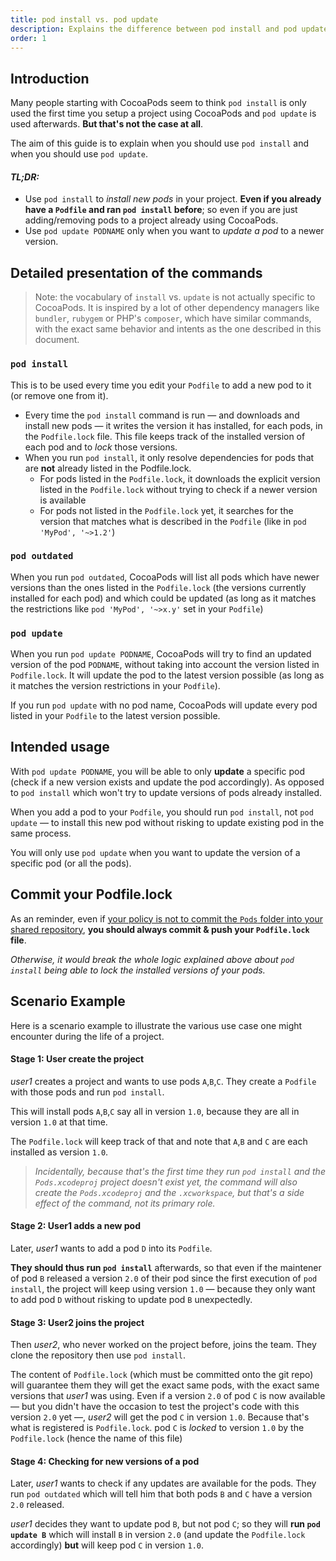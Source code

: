 ```yaml
---
title: pod install vs. pod update
description: Explains the difference between pod install and pod update and when to use each
order: 1
---
```


## Introduction

Many people starting with CocoaPods seem to think `pod install` is only used the first time you setup a project using CocoaPods and `pod update` is used afterwards. **But that's not the case at all**.

The aim of this guide is to explain when you should use `pod install` and when you should use `pod update`.

#### _TL;DR:_

* Use `pod install` to *install new pods* in your project. **Even if you already have a `Podfile` and ran `pod install` before**; so even if you are just adding/removing pods to a project already using CocoaPods.
* Use `pod update PODNAME` only when you want to *update a pod* to a newer version.

## Detailed presentation of the commands

> Note: the vocabulary of `install` vs. `update` is not actually specific to CocoaPods. It is inspired by a lot of other dependency managers like `bundler`, `rubygem` or PHP's `composer`, which have similar commands, with the exact same behavior and intents as the one described in this document.

### `pod install`

This is to be used every time you edit your `Podfile` to add a new pod to it (or remove one from it).

* Every time the `pod install` command is run — and downloads and install new pods — it writes the version it has installed, for each pods, in the `Podfile.lock` file. This file keeps track of the installed version of each pod and to *lock* those versions.
* When you run `pod install`, it only resolve dependencies for pods that are **not** already listed in the Podfile.lock.
  * For pods listed in the `Podfile.lock`, it downloads the explicit version listed in the `Podfile.lock` without trying to check if a newer version is available
  * For pods not listed in the `Podfile.lock` yet, it searches for the version that matches what is described in the `Podfile` (like in `pod 'MyPod', '~>1.2'`)

### `pod outdated`

When you run `pod outdated`, CocoaPods will list all pods which have newer versions than the ones listed in the `Podfile.lock` (the versions currently installed for each pod) and which could be updated (as long as it matches the restrictions like `pod 'MyPod', '~>x.y'` set in your `Podfile`)

### `pod update`

When you run `pod update PODNAME`, CocoaPods will try to find an updated version of the pod `PODNAME`, without taking into account the version listed in `Podfile.lock`. It will update the pod to the latest version possible (as long as it matches the version restrictions in your `Podfile`).

If you run `pod update` with no pod name, CocoaPods will update every pod listed in your `Podfile` to the latest version possible.

## Intended usage

With `pod update PODNAME`, you will be able to only **update** a specific pod (check if a new version exists and update the pod accordingly). As opposed to `pod install` which won't try to update versions of pods already installed.

When you add a pod to your `Podfile`, you should run `pod install`, not `pod update` — to install this new pod without risking to update existing pod in the same process.

You will only use `pod update` when you want to update the version of a specific pod (or all the pods).

## Commit your Podfile.lock

As an reminder, even if [your policy is not to commit the `Pods` folder into your shared repository](https://guides.cocoapods.org/using/using-cocoapods.html#should-i-check-the-pods-directory-into-source-control), **you should always commit & push your `Podfile.lock` file**.

_Otherwise, it would break the whole logic explained above about `pod install` being able to lock the installed versions of your pods._

## Scenario Example

Here is a scenario example to illustrate the various use case one might encounter during the life of a project.

#### Stage 1: User create the project

_user1_ creates a project and wants to use pods `A`,`B`,`C`. They create a `Podfile` with those pods and run `pod install`.

This will install pods `A`,`B`,`C` say all in version `1.0`, because they are all in version `1.0` at that time.

The `Podfile.lock` will keep track of that and note that `A`,`B` and `C` are each installed as version `1.0`.

> _Incidentally, because that's the first time they run `pod install` and the `Pods.xcodeproj` project doesn't exist yet, the command will also create the `Pods.xcodeproj` and the `.xcworkspace`, but that's a side effect of the command, not its primary role._

#### Stage 2: User1 adds a new pod

Later, _user1_ wants to add a pod `D` into its `Podfile`.

**They should thus run `pod install`** afterwards, so that even if the maintener of pod `B` released a version `2.0` of their pod since the first execution of `pod install`, the project will keep using version `1.0` — because they only want to add pod `D` without risking to update pod `B` unexpectedly.

#### Stage 3: User2 joins the project

Then _user2_, who never worked on the project before, joins the team. They clone the repository then use `pod install`.

The content of `Podfile.lock` (which must be committed onto the git repo) will guarantee them they will get the exact same pods, with the exact same versions that _user1_ was using. Even if a version `2.0` of pod `C` is now available — but you didn't have the occasion to test the project's code with this version `2.0` yet —, _user2_ will get the pod `C` in version `1.0`. Because that's what is registered is `Podfile.lock`. pod `C` is *locked* to version `1.0` by the `Podfile.lock` (hence the name of this file)

#### Stage 4: Checking for new versions of a pod

Later, _user1_ wants to check if any updates are available for the pods. They run `pod outdated` which will tell him that both pods `B` and `C` have a version `2.0` released.

_user1_ decides they want to update pod `B`, but not pod `C`; so they will **run `pod update B`**  which will install `B` in version `2.0` (and update the `Podfile.lock` accordingly) **but** will keep pod `C` in version `1.0`.
